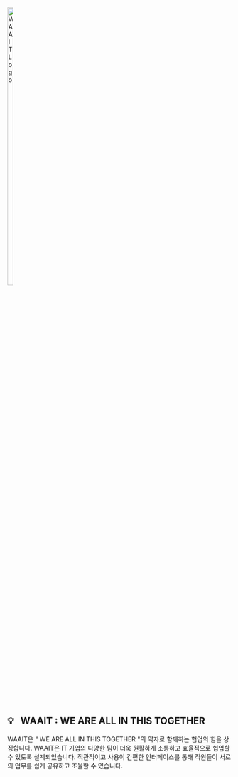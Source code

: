 <div style="width: 80px; overflow: hidden;">
    <img src="https://github.com/user-attachments/assets/221ee9a3-5c1a-4ec2-8311-9d02b13c9830" alt="WAAIT Logo" style="width: 40%;">
</div>

## 💡 &nbsp; WAAIT : WE ARE ALL IN THIS TOGETHER
WAAIT은 " WE ARE ALL IN THIS TOGETHER "의 약자로 함께하는 협업의 힘을 상징합니다.
WAAIT은 IT 기업의 다양한 팀이 더욱 원활하게 소통하고 효율적으로 협업할 수 있도록 설계되었습니다.
직관적이고 사용이 간편한 인터페이스를 통해 직원들이 서로의 업무를 쉽게 공유하고 조율할 수 있습니다.

